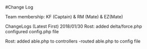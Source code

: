 #Change Log

Team membership:  KF (Captain) & RM (Mate)  & EZ(Mate) 

ChangeLogs (Latest First)
2018/01/30
Rost:
added delta/force.php
configured config.php file

Rost: added able.php to controllers
-routed able.php to config file

